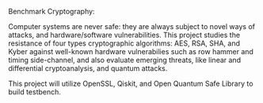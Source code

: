 Benchmark Cryptography:

Computer systems are never safe: they are always subject to novel ways of attacks, and hardware/software vulnerabilities. This project studies
the resistance of four types cryptographic algorithms: AES, RSA, SHA, and Kyber against well-known hardware vulnerabilies such as row hammer 
and timing side-channel, and also evaluate emerging threats, like linear and differential cryptoanalysis, and quantum attacks.

This project will utilize OpenSSL, Qiskit, and Open Quantum Safe Library to build testbench.
